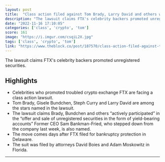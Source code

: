 ```yaml
---
layout: post
title:  "Class action filed against Tom Brady, Larry David and others who endorsed FTX"
description: "The lawsuit claims FTX's celebrity backers promoted unregistered securities."
date: "2022-11-16 17:10:05"
categories: ['class', 'crypto', 'tom']
score: 161
image: "https://i.imgur.com/csqiL2X.jpg"
tags: ['class', 'crypto', 'tom']
link: "https://www.theblock.co/post/187570/class-action-filed-against-tom-brady-larry-david-and-others-who-endorsed-ftx"
---
```


The lawsuit claims FTX's celebrity backers promoted unregistered securities.

## Highlights

- Celebrities who promoted troubled crypto exchange FTX are facing a class action lawsuit.
- Tom Brady, Gisele Bundchen, Steph Curry and Larry David are among the stars named in the lawsuit.
- The lawsuit claims Brady, Bundchen and others “actively participated” in the “offer and sale of unregistered securities in the form of yield-bearing accounts” Former CEO Sam Bankman-Fried, who stepped down from the company last week, is also named.
- The move comes days after FTX filed for bankruptcy protection in Delaware.
- The suit was filed by attorneys David Boies and Adam Moskowitz in Florida.

---
